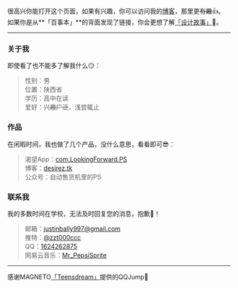很高兴你能打开这个页面，如果有兴趣，你可以访问我的[博客](https://desirez.tk)，那里更~~有趣~~👍。  
如果你是从**「百事本」**的背面发现了链接，你会更想了解[「设计故事」](https://desirez.tk/notebook.html)👏。

***  

### 关于我
即使看了也不能多了解我什么😏：  

> 性别：男  
> 位置：陕西省  
> 学历：高中在读  
> 爱好：~~兴趣广泛~~，浅尝辄止   

### 作品  
在闲暇时间，我也做了几个产品，没什么意思，看看即可😎：  

> 渴望App：[com.LookingForward.PS](https://www.coolapk.com/apk/229764)  
> 博客：[desirez.tk](https://desirez.tk)   
> 公众号：自动售货机里的PS  

### 联系我
我的多数时间在学校，无法及时回复您的消息，抱歉🤣！

> 邮箱：justinbally997@gmail.com  
> 推特：[@zzt000ccc](https://twitter.com/zzt000ccc)   
> QQ：[1624262875](https://www.teensdream.cn/jump.html?1624262875)   
> 网易云音乐：[Mr_PepsiSprite](http://music.163.com/m/user/home?id=1355391697)   

***

感谢MAGNETO[「Teensdream」](https://www.teensdream.cn//)提供的QQJump🙏

